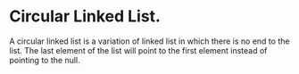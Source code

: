 # Circular Linked List.

A circular linked list is a variation of linked list in which there is no end to the list. The last element of the list will point to the first element instead of pointing to the null.